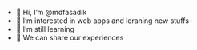 - 👋 Hi, I’m @mdfasadik
- 👀 I’m interested in web apps and leraning new stuffs
- 🌱 I’m still learning 
- 💞️ We can share our experiences

<!---
mdfasadik/mdfasadik is a ✨ special ✨ repository because its `README.md` (this file) appears on your GitHub profile.
You can click the Preview link to take a look at your changes.
--->
